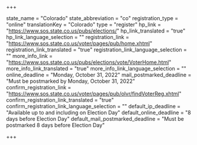 +++

state_name = "Colorado"
state_abbreviation = "co"
registration_type = "online"
translationKey = "Colorado"
type = "register"
hp_link = "https://www.sos.state.co.us/pubs/elections/"
hp_link_translated = "true"
hp_link_language_selection = ""
registration_link = "https://www.sos.state.co.us/voter/pages/pub/home.xhtml"
registration_link_translated = "true"
registration_link_language_selection = ""
more_info_link = "https://www.sos.state.co.us/pubs/elections/vote/VoterHome.html"
more_info_link_translated = "true"
more_info_link_language_selection = ""
online_deadline = "Monday, October 31, 2022"
mail_postmarked_deadline = "Must be postmarked by Monday, October 31, 2022"
confirm_registration_link = "https://www.sos.state.co.us/voter/pages/pub/olvr/findVoterReg.xhtml"
confirm_registration_link_translated = "true"
confirm_registration_link_language_selection = ""
default_ip_deadline = "Available up to and including on Election Day"
default_online_deadline = "8 days before Election Day"
default_mail_postmarked_deadline = "Must be postmarked 8 days before Election Day"

+++